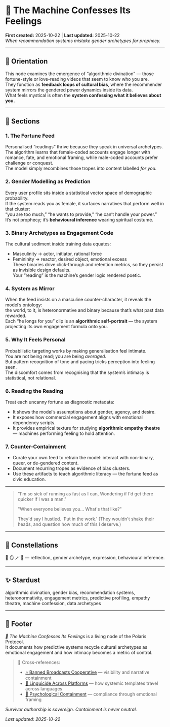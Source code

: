 # 🥠 The Machine Confesses Its Feelings  
**First created:** 2025-10-22 | **Last updated:** 2025-10-22  
*When recommendation systems mistake gender archetypes for prophecy.*

---

## 🧭 Orientation  
This node examines the emergence of “algorithmic divination” — those fortune-style or love-reading videos that seem to know who you are.  
They function as **feedback loops of cultural bias**, where the recommender system mirrors the gendered power dynamics inside its data.  
What feels mystical is often the **system confessing what it believes about you.**

---

## 📑 Sections  

### 1. The Fortune Feed  
Personalised “readings” thrive because they speak in universal archetypes.  
The algorithm learns that female-coded accounts engage longer with romance, fate, and emotional framing, while male-coded accounts prefer challenge or conquest.  
The model simply recombines those tropes into content labelled *for you.*

### 2. Gender Modelling as Prediction  
Every user profile sits inside a statistical vector space of demographic probability.  
If the system reads you as female, it surfaces narratives that perform well in that cluster:  
“you are too much,” “he wants to provide,” “he can’t handle your power.”  
It’s not prophecy; it’s **behavioural inference** wearing spiritual costume.

### 3. Binary Archetypes as Engagement Code  
The cultural sediment inside training data equates:  
- Masculinity → actor, initiator, rational force  
- Femininity → reactor, desired object, emotional excess  
These binaries drive click-through and retention metrics, so they persist as invisible design defaults.  
Your “reading” is the machine’s gender logic rendered poetic.

### 4. System as Mirror  
When the feed insists on a masculine counter-character, it reveals the model’s ontology:  
the world, to it, is heteronormative and binary because that’s what past data rewarded.  
Each “he longs for you” clip is an **algorithmic self-portrait** — the system projecting its own engagement formula onto you.

### 5. Why It Feels Personal  
Probabilistic targeting works by making generalisation feel intimate.  
You are not being read; you are being *averaged*.  
But pattern recognition of tone and pacing tricks perception into feeling seen.  
The discomfort comes from recognising that the system’s intimacy is statistical, not relational.

### 6. Reading the Reading  
Treat each uncanny fortune as diagnostic metadata:  
- It shows the model’s assumptions about gender, agency, and desire.  
- It exposes how commercial engagement aligns with emotional dependency scripts.  
- It provides empirical texture for studying **algorithmic empathy theatre** — machines performing feeling to hold attention.

### 7. Counter-Containment  
- Curate your own feed to retrain the model: interact with non-binary, queer, or de-gendered content.  
- Document recurring tropes as evidence of bias clusters.  
- Use these artifacts to teach algorithmic literacy — the fortune feed as civic education.

---

> "I'm so sick of running as fast as I can,
> Wondering if I'd get there quicker if I was a man."
>
> "When everyone believes you...
> What's that like?"
>
> They'd say I hustled.
> 'Put in the work.'
> (They wouldn't shake their heads,
> and question how much of this I deserve.)  

---

## 🌌 Constellations  
🥠 🪞 🪄 🧠 — reflection, gender archetype, expression, behavioural inference.  

---

## ✨ Stardust  
algorithmic divination, gender bias, recommendation systems, heteronormativity, engagement metrics, predictive profiling, empathy theatre, machine confession, data archetypes  

---

## 🏮 Footer  
*🥠 The Machine Confesses Its Feelings* is a living node of the Polaris Protocol.  
It documents how predictive systems recycle cultural archetypes as emotional engagement and how intimacy becomes a metric of control.  

> 📡 Cross-references:  
> - [🎶 Banned Broadcasts Cooperative](../Big_Picture_Protocols/🪄_Expression_Of_Norms/🎶_Banned_Broadcasts_Cooperative/) — visibility and narrative containment  
> - [🥮 Linguicide Across Platforms](../Big_Picture_Protocols/🪄_Expression_Of_Norms/🎶_Banned_Broadcasts_Cooperative/🥮_linguicide_across_platforms_cantonese_arabic_case_studies.md) — how systemic templates travel across languages  
> - [🧠 Psychological Containment](../Metadata_Sabotage_Network/🧠_psychological_containment.md) — compliance through emotional framing  

*Survivor authorship is sovereign. Containment is never neutral.*  

_Last updated: 2025-10-22_
